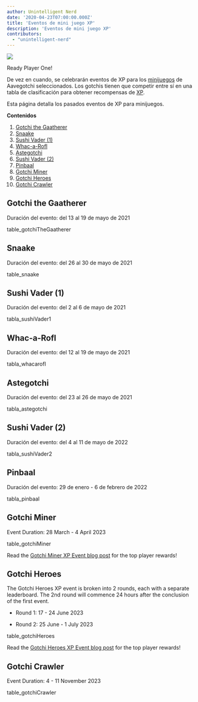 ```yaml
---
author: Unintelligent Nerd
date: '2020-04-23T07:00:00.000Z'
title: 'Eventos de mini juego XP'
description: 'Eventos de mini juego XP'
contributors:
  - "unintelligent-nerd"
---
```


<div class="headerImageContainer">
<img class="headerImage" src="/minigame-xp-events/Aarcade_Machine.png">
<p class="headerImageText">Ready Player One!</p>
</div>

De vez en cuando, se celebrarán eventos de XP para los [minijuegos](/minigames) de Aavegotchi seleccionados. Los gotchis tienen que competir entre sí en una tabla de clasificación para obtener recompensas de [XP](/xp).

Esta página detalla los pasados eventos de XP para minijuegos.

<div class="contentsBox">

**Contenidos**

<ol>
<li><a href=#gotchi-the-gaatherer>Gotchi the Gaatherer</a></li>
<li><a href=#snaake>Snaake</a></li>
<li><a href=#sushi-vader--1->Sushi Vader (1)</a></li>
<li><a href=#whac-a-rofl>Whac-a-Rofl</a></li>
<li><a href=#astegotchi>Astegotchi</a></li>
<li><a href=#sushi-vader--2->Sushi Vader (2)</a></li>
<li><a href=#pinbaal>Pinbaal</a></li>
<li><a href=#gotchi-miner>Gotchi Miner</a></li>
<li><a href=#gotchi-heroes>Gotchi Heroes</a></li>
<li><a href=#gotchi-crawler>Gotchi Crawler</a></li>
</ol>

</div>

## Gotchi the Gaatherer

Duración del evento: del 13 al 19 de mayo de 2021

table_gotchiTheGaatherer

## Snaake

Duración del evento: del 26 al 30 de mayo de 2021

table_snaake

## Sushi Vader (1)

Duración del evento: del 2 al 6 de mayo de 2021

tabla_sushiVader1

## Whac-a-Rofl

Duración del evento: del 12 al 19 de mayo de 2021

tabla_whacarofl

## Astegotchi

Duración del evento: del 23 al 26 de mayo de 2021

tabla_astegotchi

## Sushi Vader (2)

Duración del evento: del 4 al 11 de mayo de 2022

tabla_sushiVader2

## Pinbaal

Duración del evento: 29 de enero - 6 de febrero de 2022

tabla_pinbaal

## Gotchi Miner

Event Duration: 28 March - 4 April 2023

table_gotchiMiner

Read the [Gotchi Miner XP Event blog post](https://blog.aavegotchi.com/gotchi-miner-launches/) for the top player rewards!

## Gotchi Heroes

The Gotchi Heroes XP event is broken into 2 rounds, each with a separate leaderboard. The 2nd round will commence 24 hours after the conclusion of the first event.

* Round 1: 17 - 24 June 2023

* Round 2: 25 June - 1 July 2023

table_gotchiHeroes

Read the [Gotchi Heroes XP Event blog post](https://blog.aavegotchi.com/gotchi-heroes-debuts-xp-tournament-on-june-17-earn-xp-rewards-ghst-and-exclusive-packs/) for the top player rewards!

## Gotchi Crawler

Event Duration: 4 - 11 November 2023

table_gotchiCrawler